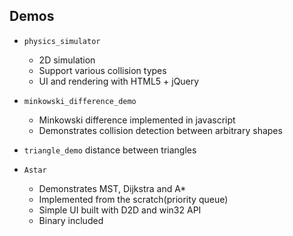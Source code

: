 ## Demos

- `physics_simulator` 
    + 2D simulation
    + Support various collision types 
    + UI and rendering with HTML5 + jQuery

- `minkowski_difference_demo` 
    + Minkowski difference implemented in javascript
    + Demonstrates collision detection between arbitrary shapes

- `triangle_demo` distance between triangles

- `Astar` 
    + Demonstrates MST, Dijkstra and A*
    + Implemented from the scratch(priority queue)
    + Simple UI built with D2D and win32 API
    + Binary included

